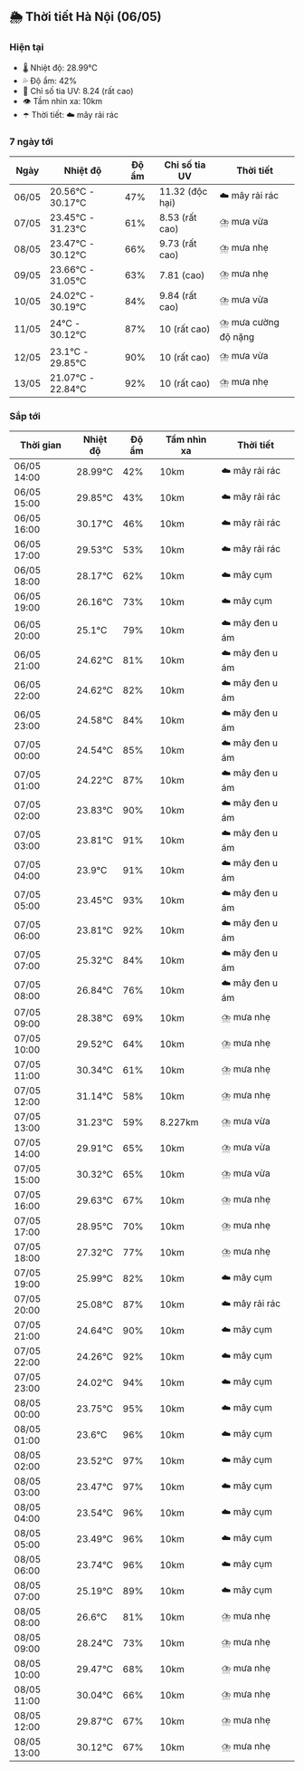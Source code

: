 ## 🌦️ Thời tiết Hà Nội (06/05)

### Hiện tại

- 🌡️ Nhiệt độ: 28.99℃
- 💦 Độ ẩm: 42%
- 🌟 Chỉ số tia UV: 8.24 (rất cao)
- 👁️ Tầm nhìn xa: 10km
- ☂️ Thời tiết: ☁️ mây rải rác

### 7 ngày tới

| Ngày | Nhiệt độ | Độ ẩm | Chỉ số tia UV | Thời tiết |
| --- | --- | --- | --- | --- |
| 06/05 | 20.56℃ - 30.17℃ | 47% | 11.32 (độc hại) | ☁️ mây rải rác |
| 07/05 | 23.45℃ - 31.23℃ | 61% | 8.53 (rất cao) | ⛈️ mưa vừa |
| 08/05 | 23.47℃ - 30.12℃ | 66% | 9.73 (rất cao) | ⛈️ mưa nhẹ |
| 09/05 | 23.66℃ - 31.05℃ | 63% | 7.81 (cao) | ⛈️ mưa nhẹ |
| 10/05 | 24.02℃ - 30.19℃ | 84% | 9.84 (rất cao) | ⛈️ mưa vừa |
| 11/05 | 24℃ - 30.12℃ | 87% | 10 (rất cao) | ⛈️ mưa cường độ nặng |
| 12/05 | 23.1℃ - 29.85℃ | 90% | 10 (rất cao) | ⛈️ mưa vừa |
| 13/05 | 21.07℃ - 22.84℃ | 92% | 10 (rất cao) | ⛈️ mưa nhẹ |

### Sắp tới

| Thời gian | Nhiệt độ | Độ ẩm | Tầm nhìn xa | Thời tiết |
| --- | --- | --- | --- | --- |
| 06/05 14:00 | 28.99℃ | 42% | 10km | ☁️ mây rải rác |
| 06/05 15:00 | 29.85℃ | 43% | 10km | ☁️ mây rải rác |
| 06/05 16:00 | 30.17℃ | 46% | 10km | ☁️ mây rải rác |
| 06/05 17:00 | 29.53℃ | 53% | 10km | ☁️ mây rải rác |
| 06/05 18:00 | 28.17℃ | 62% | 10km | ☁️ mây cụm |
| 06/05 19:00 | 26.16℃ | 73% | 10km | ☁️ mây cụm |
| 06/05 20:00 | 25.1℃ | 79% | 10km | ☁️ mây đen u ám |
| 06/05 21:00 | 24.62℃ | 81% | 10km | ☁️ mây đen u ám |
| 06/05 22:00 | 24.62℃ | 82% | 10km | ☁️ mây đen u ám |
| 06/05 23:00 | 24.58℃ | 84% | 10km | ☁️ mây đen u ám |
| 07/05 00:00 | 24.54℃ | 85% | 10km | ☁️ mây đen u ám |
| 07/05 01:00 | 24.22℃ | 87% | 10km | ☁️ mây đen u ám |
| 07/05 02:00 | 23.83℃ | 90% | 10km | ☁️ mây đen u ám |
| 07/05 03:00 | 23.81℃ | 91% | 10km | ☁️ mây đen u ám |
| 07/05 04:00 | 23.9℃ | 91% | 10km | ☁️ mây đen u ám |
| 07/05 05:00 | 23.45℃ | 93% | 10km | ☁️ mây đen u ám |
| 07/05 06:00 | 23.81℃ | 92% | 10km | ☁️ mây đen u ám |
| 07/05 07:00 | 25.32℃ | 84% | 10km | ☁️ mây đen u ám |
| 07/05 08:00 | 26.84℃ | 76% | 10km | ☁️ mây đen u ám |
| 07/05 09:00 | 28.38℃ | 69% | 10km | ⛈️ mưa nhẹ |
| 07/05 10:00 | 29.52℃ | 64% | 10km | ⛈️ mưa nhẹ |
| 07/05 11:00 | 30.34℃ | 61% | 10km | ⛈️ mưa nhẹ |
| 07/05 12:00 | 31.14℃ | 58% | 10km | ⛈️ mưa nhẹ |
| 07/05 13:00 | 31.23℃ | 59% | 8.227km | ⛈️ mưa vừa |
| 07/05 14:00 | 29.91℃ | 65% | 10km | ⛈️ mưa vừa |
| 07/05 15:00 | 30.32℃ | 65% | 10km | ⛈️ mưa vừa |
| 07/05 16:00 | 29.63℃ | 67% | 10km | ⛈️ mưa nhẹ |
| 07/05 17:00 | 28.95℃ | 70% | 10km | ⛈️ mưa nhẹ |
| 07/05 18:00 | 27.32℃ | 77% | 10km | ⛈️ mưa nhẹ |
| 07/05 19:00 | 25.99℃ | 82% | 10km | ☁️ mây cụm |
| 07/05 20:00 | 25.08℃ | 87% | 10km | ☁️ mây rải rác |
| 07/05 21:00 | 24.64℃ | 90% | 10km | ☁️ mây cụm |
| 07/05 22:00 | 24.26℃ | 92% | 10km | ☁️ mây cụm |
| 07/05 23:00 | 24.02℃ | 94% | 10km | ☁️ mây cụm |
| 08/05 00:00 | 23.75℃ | 95% | 10km | ☁️ mây cụm |
| 08/05 01:00 | 23.6℃ | 96% | 10km | ☁️ mây cụm |
| 08/05 02:00 | 23.52℃ | 97% | 10km | ☁️ mây cụm |
| 08/05 03:00 | 23.47℃ | 97% | 10km | ☁️ mây cụm |
| 08/05 04:00 | 23.54℃ | 96% | 10km | ☁️ mây cụm |
| 08/05 05:00 | 23.49℃ | 96% | 10km | ☁️ mây cụm |
| 08/05 06:00 | 23.74℃ | 96% | 10km | ☁️ mây cụm |
| 08/05 07:00 | 25.19℃ | 89% | 10km | ☁️ mây cụm |
| 08/05 08:00 | 26.6℃ | 81% | 10km | ⛈️ mưa nhẹ |
| 08/05 09:00 | 28.24℃ | 73% | 10km | ⛈️ mưa nhẹ |
| 08/05 10:00 | 29.47℃ | 68% | 10km | ⛈️ mưa nhẹ |
| 08/05 11:00 | 30.04℃ | 66% | 10km | ⛈️ mưa nhẹ |
| 08/05 12:00 | 29.87℃ | 67% | 10km | ⛈️ mưa nhẹ |
| 08/05 13:00 | 30.12℃ | 67% | 10km | ⛈️ mưa nhẹ |
